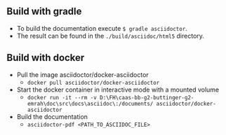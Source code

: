 ## Build with gradle

- To build the documentation execute `$ gradle asciidoctor`.
- The result can be found in the `./build/asciidoc/html5` directory.

## Build with docker

- Pull the image asciidoctor/docker-asciidoctor
  - `docker pull asciidoctor/docker-asciidoctor`
- Start the docker container in interactive mode with a mounted volume
  - `docker run -it --rm -v D:\FH\caas-bb-g2-buttinger-g2-emrah\doc\src\docs\asciidoc\:/documents/ asciidoctor/docker-asciidoctor`
- Build the documentation
  - `asciidoctor-pdf <PATH_TO_ASCIIDOC_FILE>`

